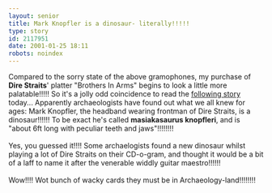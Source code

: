 ```yaml
---
layout: senior
title: Mark Knopfler is a dinosaur- literally!!!!!
type: story
id: 2117951
date: 2001-01-25 18:11
robots: noindex
---
```

Compared to the sorry state of the above gramophones, my purchase of <b>Dire Straits</b>' platter "Brothers In Arms" begins to look a little more palatable!!!!! So it's a jolly odd coincidence to read the <a href="http://www.theherald.co.uk/news/archive/25-1-19101-23-21-45.html">following story</a> today... Apparently archaeologists have found out what we all knew for ages: Mark Knopfler, the headband wearing frontman of Dire Straits, is a dinosaur!!!!!! To be exact he's called <b>masiakasaurus knopfleri</b>, and is "about 6ft long with peculiar teeth and jaws"!!!!!!!! <br/><br/>Yes, you guessed it!!!! Some archaelogists found a new dinosaur whilst playing a lot of Dire Straits on their CD-o-gram, and thought it would be a bit of a laff to name it after the venerable widdly guitar maestro!!!!!!<br/><br/>Wow!!!! Wot bunch of wacky cards they must be in Archaeology-land!!!!!!!!